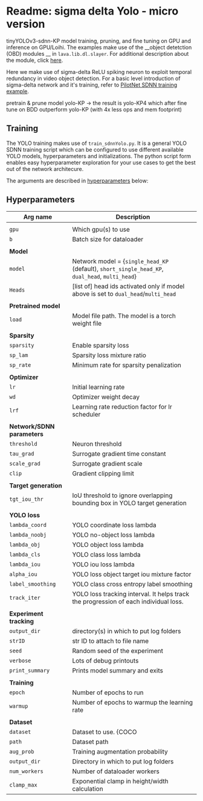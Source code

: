 # Readme: sigma delta Yolo - micro version

tinyYOLOv3-sdnn-KP model training, pruning, and fine tuning on GPU and inference on GPU/Loihi. The examples make use of the __object detetction (OBD) modules __ in `lava.lib.dl.slayer`. For additional description about the module, click [here](https://github.com/lava-nc/lava-dl/blob/main/src/lava/lib/dl/slayer/object_detection/README.md).

Here we make use of sigma-delta ReLU spiking neuron to exploit temporal redundancy in video object detection. For a basic level introduction of sigma-delta network and it's training, refer to [PilotNet SDNN training example](https://github.com/lava-nc/lava-dl/blob/main/tutorials/lava/lib/dl/slayer/pilotnet/train.ipynb).

pretrain &amp; prune model yolo-KP -> the result is yolo-KP4 which after fine tune on BDD outperform yolo-KP (with 4x less ops and mem footprint)

## Training

The YOLO training makes use of `train_sdnnYolo.py`. It is a general YOLO SDNN training script which can be configured to use different available YOLO models, hyperparameters and initializations. The python script form enables easy hyperparameter exploration for your use cases to get the best out of the network architecure.

The arguments are described in [hyperparameters](#hyperparameters) below:

## Hyperparameters
| Arg name | Description |
|----------|-------------|
|||
|`gpu`    | Which gpu(s) to use |
|`b`      | Batch size for dataloader |
|||
| __Model__ ||
|`model` | Network model = {`single_head_KP` (default), `short_single_head_KP`, `dual_head`, `multi_head`}|
|`Heads` | [list of] head ids activated only if model above is set to `dual_head`/`multi_head` |
|||
| __Pretrained model__ ||
|`load` | Model file path. The model is a torch weight file |
|||
| __Sparsity__ ||
|`sparsity` | Enable sparsity loss |
|`sp_lam`   | Sparsity loss mixture ratio |
|`sp_rate`  | Minimum rate for sparsity penalization |
|||
| __Optimizer__ ||
|`lr`  | Initial learning rate |
|`wd`  | Optimizer weight decay |
|`lrf` | Learning rate reduction factor for lr scheduler |
|||
| __Network/SDNN parameters__ ||
|`threshold`  | Neuron threshold |
|`tau_grad`   | Surrogate gradient time constant |
|`scale_grad` | Surrogate gradient scale |
|`clip`       | Gradient clipping limit |
|||
| __Target generation__ ||
|`tgt_iou_thr` | IoU threshold to ignore overlapping bounding box in YOLO target generation |
|||
| __YOLO loss__ ||
|`lambda_coord`    | YOLO coordinate loss lambda |
|`lambda_noobj`    | YOLO no-object loss lambda |
|`lambda_obj`      | YOLO object loss lambda |
|`lambda_cls`      | YOLO class loss lambda |
|`lambda_iou`      | YOLO iou loss lambda |
|`alpha_iou`       | YOLO loss object target iou mixture factor |
|`label_smoothing` | YOLO class cross entropy label smoothing |
|`track_iter`      | YOLO loss tracking interval. It helps track the progression of each individual loss. |
|||
| __Experiment tracking__ ||
|`output_dir`      | directory(s) in which to put log folders |
|`strID`           | str ID to attach to file name |
|`seed`            | Random seed of the experiment |
|`verbose`         | Lots of debug printouts |
|`print_summary`   | Prints model summary and exits |  
|||
| __Training__ ||
|`epoch` | Number of epochs to run |
|`warmup` | Number of epochs to warmup the learning rate |
|||
| __Dataset__ ||
|`dataset`     | Dataset to use. {COCO|BDD100K} |
|`path`        | Dataset path |
|`aug_prob`    | Training augmentation probability |
|`output_dir`  | Directory in which to put log folders |
|`num_workers` | Number of dataloader workers |
|`clamp_max`   | Exponential clamp in height/width calculation |